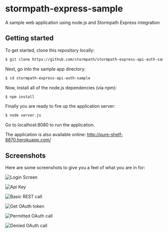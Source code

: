 # stormpath-express-sample

A sample web application using node.js and Stormpath Express integration 

## Getting started

To get started, clone this repository locally:

```bash
$ git clone https://github.com/stormpath/stormpath-express-api-auth-sample
```
Next, go into the sample app directory:

```bash
$ cd stormpath-express-api-auth-sample
```

Now, install all of the node.js dependencies (via npm):
```bash
$ npm install
```

Finally you are ready to fire up the application server:
```bash
$ node server.js
```

Go to localhost:8080 to run the application.

The application is also available online: http://pure-shelf-8870.herokuapp.com/

## Screenshots

Here are some screenshots to give you a feel of what you are in for:

![Login Screen](https://github.com/stormpath/stormpath-express-api-auth-sample/raw/master/assets/loginscreen.png)

![Api Key](https://github.com/stormpath/stormpath-express-api-auth-sample/raw/master/assets/apikey.png)

![Basic REST call](https://github.com/stormpath/stormpath-express-api-auth-sample/raw/master/assets/basicrestcall.png)

![Get OAuth token](https://github.com/stormpath/stormpath-express-api-auth-sample/raw/master/assets/getoauthtoken.png)

![Permitted OAuth call](https://github.com/stormpath/stormpath-express-api-auth-sample/raw/master/assets/permittedoauth.png)

![Denied OAuth call](https://github.com/stormpath/stormpath-express-api-auth-sample/raw/master/assets/deniedoauth.png)
